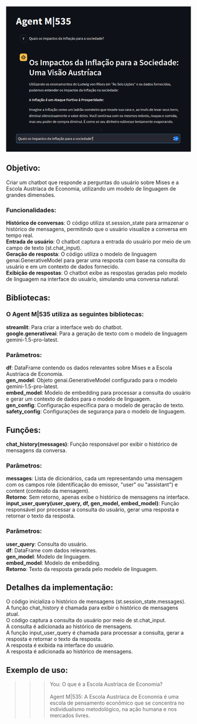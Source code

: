 ![Agent M|535](https://github.com/smokingsnakes83/agent_Ml535/blob/main/assets/asset1.png?raw=true)

## **Objetivo**:
Criar um chatbot que responde a perguntas do usuário sobre Mises e a Escola Austríaca de Economia, utilizando um modelo de linguagem de grandes dimensões.
### **Funcionalidades**:
**Histórico de conversas**: O código utiliza st.session_state para armazenar o histórico de mensagens, permitindo que o usuário visualize a conversa em tempo real.<br>
**Entrada de usuário**: O chatbot captura a entrada do usuário por meio de um campo de texto (st.chat_input).<br>
**Geração de resposta**: O código utiliza o modelo de linguagem genai.GenerativeModel para gerar uma resposta com base na consulta do usuário e em um contexto de dados fornecido.<br>
**Exibição de respostas**: O chatbot exibe as respostas geradas pelo modelo de linguagem na interface do usuário, simulando uma conversa natural.<br>
## **Bibliotecas**:
### **O Agent M|535 utiliza as seguintes bibliotecas**:<br>
**streamlit**: Para criar a interface web do chatbot.<br>
**google.generativeai**: Para a geração de texto com o modelo de linguagem gemini-1.5-pro-latest.<br>
### **Parâmetros**:
**df**: DataFrame contendo os dados relevantes sobre Mises e a Escola Austríaca de Economia.<br>
**gen_model**: Objeto genai.GenerativeModel configurado para o modelo gemini-1.5-pro-latest.<br>
**embed_model**: Modelo de embedding para processar a consulta do usuário e gerar um contexto de dados para o modelo de linguagem.<br>
**gen_config**: Configuração específica para o modelo de geração de texto.<br>
**safety_config**: Configurações de segurança para o modelo de linguagem.<br>
## **Funções**:
**chat_history(messages)**: Função responsável por exibir o histórico de mensagens da conversa.
### Parâmetros:
**messages**: Lista de dicionários, cada um representando uma mensagem com os campos role (identificação do emissor, "user" ou "assistant") e content (conteúdo da mensagem).<br>
**Retorno**: Sem retorno, apenas exibe o histórico de mensagens na interface.<br>
**input_user_query(user_query, df, gen_model, embed_model)**: Função responsável por processar a consulta do usuário, gerar uma resposta e retornar o texto da resposta.<br>
### Parâmetros:
**user_query**: Consulta do usuário.<br>
**df**: DataFrame com dados relevantes.<br>
**gen_model**: Modelo de linguagem.<br>
**embed_model**: Modelo de embedding.<br>
**Retorno**: Texto da resposta gerada pelo modelo de linguagem.<br>
## **Detalhes da implementação:**
O código inicializa o histórico de mensagens (st.session_state.messages).<br>
A função chat_history é chamada para exibir o histórico de mensagens atual.<br>
O código captura a consulta do usuário por meio de st.chat_input.<br>
A consulta é adicionada ao histórico de mensagens.<br>
A função input_user_query é chamada para processar a consulta, gerar a resposta e retornar o texto da resposta.<br>
A resposta é exibida na interface do usuário.<br>
A resposta é adicionada ao histórico de mensagens.

## **Exemplo de uso:**
>>> You: O que é a Escola Austríaca de Economia?<br><br>
>>> Agent M|535: A Escola Austríaca de Economia é uma escola de pensamento econômico que se concentra no individualismo metodológico, na ação humana e nos mercados livres.
